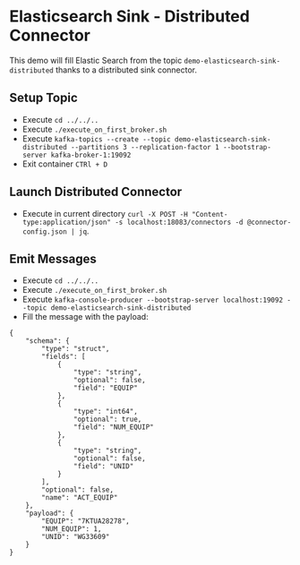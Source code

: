 # Elasticsearch Sink - Distributed Connector

This demo will fill Elastic Search from the topic `demo-elasticsearch-sink-distributed` thanks to a distributed sink connector.


## Setup Topic

- Execute `cd ../../..`
- Execute `./execute_on_first_broker.sh`
- Execute `kafka-topics --create --topic demo-elasticsearch-sink-distributed --partitions 3 --replication-factor 1 --bootstrap-server kafka-broker-1:19092`
- Exit container `CTRl + D`


## Launch Distributed Connector

- Execute in current directory `curl -X POST -H "Content-type:application/json" -s localhost:18083/connectors -d @connector-config.json | jq`.


## Emit Messages

- Execute `cd ../../..`
- Execute `./execute_on_first_broker.sh`
- Execute `kafka-console-producer --bootstrap-server localhost:19092 --topic demo-elasticsearch-sink-distributed`
- Fill the message with the payload:
````
{
	"schema": {
		"type": "struct",
		"fields": [
			{
				"type": "string",
				"optional": false,
				"field": "EQUIP"
			},
			{
				"type": "int64",
				"optional": true,
				"field": "NUM_EQUIP"
			},
			{
				"type": "string",
				"optional": false,
				"field": "UNID"
			}
		],
		"optional": false,
		"name": "ACT_EQUIP"
	},
	"payload": {
		"EQUIP": "7KTUA28278",
		"NUM_EQUIP": 1,
		"UNID": "WG33609"
	}
}
````